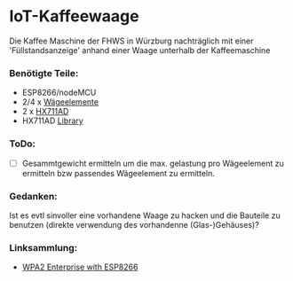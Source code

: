 # IoT-Kaffeewaage
Die Kaffee Maschine der FHWS in Würzburg nachträglich mit einer 'Füllstandsanzeige' anhand einer Waage unterhalb der Kaffeemaschine


### Benötigte Teile:
* ESP8266/nodeMCU
* 2/4 x [Wägeelemente](http://https://www.ebay.de/itm/4Stuck-15cm-Bridge-Karosserie-Wagezellenwaage-Elektronische-Wagezelle-50Kg-/351943785939?hash=item51f17bfdd3:g:U3gAAOSwCMFZ5nbo) 
* 2 x [HX711AD](https://www.ebay.de/itm/5PCS-Arduino-HX711-Sensor-Dual-Channel-24-Bit-Precision-A-D-Module-TE201-/381273089433?hash=item58c5a5a599:g:kGAAAOSw9eVXVXMF) 
* HX711AD [Library](https://github.com/bogde/HX711)


### ToDo:

- [ ] Gesammtgewicht ermitteln um die max. gelastung pro Wägeelement zu ermitteln bzw passendes Wägeelement zu ermitteln.

### Gedanken:

Ist es evtl sinvoller eine vorhandene Waage zu hacken und die Bauteile zu benutzen (direkte verwendung des vorhandenne (Glas-)Gehäuses)?


### Linksammlung:
* [WPA2 Enterprise with ESP8266](https://www.hallgeirholien.no/post/esp8266-eap/)